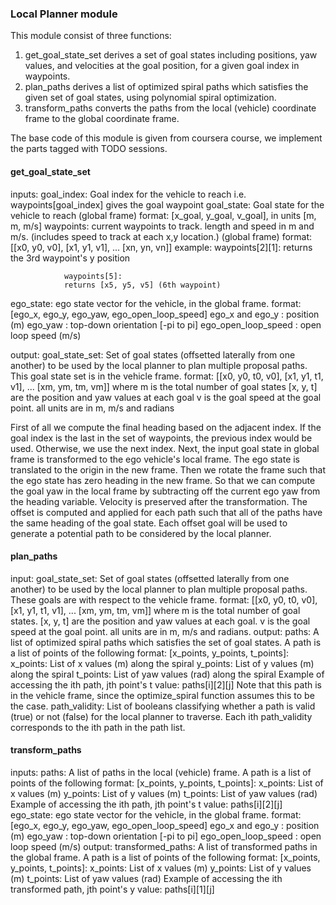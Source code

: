 
### Local Planner module

This module consist of three functions: 

1. get_goal_state_set derives a set of goal states including positions, yaw values, and velocities at the goal position, for a given goal index in waypoints. 
2. plan_paths derives a list of optimized spiral paths which satisfies the given set of goal states, using polynomial spiral optimization.
3. transform_paths converts the paths from the local (vehicle) coordinate frame to the global coordinate frame.

The base code of this module is given from coursera course, we implement the parts tagged with TODO sessions.

#### get_goal_state_set
inputs:
goal_index: Goal index for the vehicle to reach
            i.e. waypoints[goal_index] gives the goal waypoint
goal_state: Goal state for the vehicle to reach (global frame)
            format: [x_goal, y_goal, v_goal], in units [m, m, m/s]
waypoints: current waypoints to track. length and speed in m and m/s.
            (includes speed to track at each x,y location.) (global frame)
            format: [[x0, y0, v0],
                        [x1, y1, v1],
                        ...
                        [xn, yn, vn]]
            example:
                waypoints[2][1]:
                returns the 3rd waypoint's y position

                waypoints[5]:
                returns [x5, y5, v5] (6th waypoint)
ego_state: ego state vector for the vehicle, in the global frame.
           format: [ego_x, ego_y, ego_yaw, ego_open_loop_speed]
            ego_x and ego_y     : position (m)
            ego_yaw             : top-down orientation [-pi to pi]
            ego_open_loop_speed : open loop speed (m/s)

output:
goal_state_set: Set of goal states (offsetted laterally from one
                another) to be used by the local planner to plan multiple
                proposal paths. This goal state set is in the vehicle frame.
                format: [[x0, y0, t0, v0],
                         [x1, y1, t1, v1],
                         ...
                         [xm, ym, tm, vm]]
                where m is the total number of goal states
                [x, y, t] are the position and yaw values at each goal
                v is the goal speed at the goal point.
                all units are in m, m/s and radians

First of all we compute the final heading based on the adjacent index. If the goal index is the last in the set of waypoints, the previous index would be used. Otherwise, we use the next index. Next, the input goal state in global frame is transformed to the ego vehicle's local frame. The ego state is translated to the origin in the new frame. Then we rotate the frame such that the ego state has zero heading in the new frame. So that we can compute the goal yaw in the local frame by subtracting off the current ego yaw from the heading variable. Velocity is preserved after the transformation. The offset is computed and applied for each path such that all of the paths have the same heading of the goal state. Each offset goal will be used to generate a potential path to be considered by the local planner. 

#### plan_paths
input:
goal_state_set: Set of goal states (offsetted laterally from one
                another) to be used by the local planner to plan multiple
                proposal paths. These goals are with respect to the vehicle
                frame.
                format: [[x0, y0, t0, v0],
                         [x1, y1, t1, v1],
                         ...
                         [xm, ym, tm, vm]]
                where m is the total number of goal states.
                [x, y, t] are the position and yaw values at each goal.
                v is the goal speed at the goal point.
                all units are in m, m/s and radians.
output:
paths: A list of optimized spiral paths which satisfies the set of goal states. A path is a list of points of the following format:
                [x_points, y_points, t_points]:
                x_points: List of x values (m) along the spiral
                y_points: List of y values (m) along the spiral
                t_points: List of yaw values (rad) along the spiral
                Example of accessing the ith path, jth point's t value: paths[i][2][j]
                Note that this path is in the vehicle frame, since the optimize_spiral function assumes this to be the case.
path_validity: List of booleans classifying whether a path is valid
                (true) or not (false) for the local planner to traverse. Each ith
                path_validity corresponds to the ith path in the path list.

#### transform_paths
inputs:
paths:  A list of paths in the local (vehicle) frame.
        A path is a list of points of the following format:
            [x_points, y_points, t_points]:
            x_points: List of x values (m)
            y_points: List of y values (m)
            t_points: List of yaw values (rad)
            Example of accessing the ith path, jth point's t value:
                paths[i][2][j]
ego_state: ego state vector for the vehicle, in the global frame.
        format: [ego_x, ego_y, ego_yaw, ego_open_loop_speed]
            ego_x and ego_y     : position (m)
            ego_yaw             : top-down orientation [-pi to pi]
            ego_open_loop_speed : open loop speed (m/s)
output:
transformed_paths: A list of transformed paths in the global frame.
            A path is a list of points of the following format:
                [x_points, y_points, t_points]:
                x_points: List of x values (m)
                y_points: List of y values (m)
                t_points: List of yaw values (rad)
                Example of accessing the ith transformed path, jth point's y value:
                    paths[i][1][j]